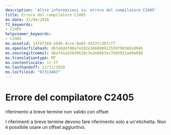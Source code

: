 ```yaml
---
description: 'Altre informazioni su: errore del compilatore C2405'
title: Errore del compilatore C2405
ms.date: 11/04/2016
f1_keywords:
- C2405
helpviewer_keywords:
- C2405
ms.assetid: 14f6726d-e04b-4cce-8a85-4553fc38fcf7
ms.openlocfilehash: dbfebd4f00a74202e16680091355979b5661d946
ms.sourcegitcommit: d6af41e42699628c3e2e6063ec7b03931a49a098
ms.translationtype: MT
ms.contentlocale: it-IT
ms.lasthandoff: 12/11/2020
ms.locfileid: "97313463"
---
```

# <a name="compiler-error-c2405"></a>Errore del compilatore C2405

riferimento a breve termine non valido con offset

I riferimenti a breve termine devono fare riferimento solo a un'etichetta. Non è possibile usare un offset aggiuntivo.

